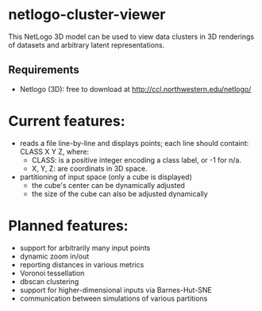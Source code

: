 netlogo-cluster-viewer
======================

This NetLogo 3D model can be used to view data clusters in 3D renderings of datasets and arbitrary latent representations. 

## Requirements
* Netlogo (3D): free to download at http://ccl.northwestern.edu/netlogo/


# Current features: 
* reads a file line-by-line and displays points; each line should containt: CLASS X Y Z, where:
  * CLASS: is a positive integer encoding  a class label, or -1 for n/a.
  * X, Y, Z: are coordinats in 3D space.
* partitioning of input space (only a cube is displayed)
  * the cube's center can be dynamically adjusted
  * the size of the cube can also be adjusted dynamically


# Planned features: 
* support for arbitrarily many input points 
* dynamic zoom in/out
* reporting distances in various metrics
* Voronoi tessellation
* dbscan clustering
* support for higher-dimensional inputs via Barnes-Hut-SNE
* communication between simulations of various partitions

